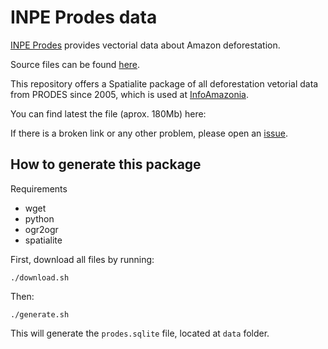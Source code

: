 # INPE Prodes data

[INPE Prodes](http://www.obt.inpe.br/prodes/index.php) provides vectorial data about Amazon deforestation.

Source files can be found [here](http://www.dpi.inpe.br/prodesdigital/dadosn/mosaicos).

This repository offers a Spatialite package of all deforestation vetorial data from PRODES since 2005, which is used at [InfoAmazonia](http://InfoAmazonia.org).

You can find latest the file (aprox. 180Mb) here:


If there is a broken link or any other problem, please open an [issue](https://github.com/oeco/inpe-prodes/issues).

## How to generate this package

Requirements

* wget
* python
* ogr2ogr
* spatialite


First, download all files by running:

    ./download.sh

Then:

    ./generate.sh

This will generate the `prodes.sqlite` file, located at `data` folder.
